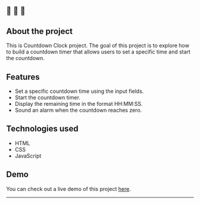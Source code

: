 ## 🔔 🔔 🔔

## About the project

This is Countdown Clock project. The goal of this project is to explore how to build a countdown timer that allows users to set a specific time and start the countdown.


## Features

- Set a specific countdown time using the input fields.
- Start the countdown timer.
- Display the remaining time in the format HH:MM:SS.
- Sound an alarm when the countdown reaches zero.

## Technologies used

- HTML
- CSS
- JavaScript

## Demo

You can check out a live demo of this project [here](https://elenacoder.github.io/JavaScript30-Projects/project-29-countdown-clock/).

---